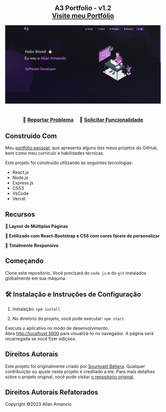 <h2 align="center">
    A3 Portfolio - v1.2<br/>
  <a href="https://allansmithll.github.io/a3-portfolio" target="_blank">Visite meu Portfólio</a>
</h2>
<div align="center">
  <img alt="Demo" src="./Images/readme-img.png" />
</div>

<br/>

<h3 align="center">
    🔹
    <a href="https://github.com/allansmithll/a3-portfolio/issues">Reportar Problema</a> &nbsp; &nbsp;
    🔹
    <a href="https://github.com/allansmithll/a3-portfolio/issues">Solicitar Funcionalidade</a>
</h3>

## Construído Com

Meu <a href="https://allansmithll.github.io/a3-portfolio" target="_blank">portfólio pessoal</a>, que apresenta alguns dos meus projetos do GitHub, bem como meu currículo e habilidades técnicas.<br/>

Este projeto foi construído utilizando as seguintes tecnologias:

- React.js
- Node.js
- Express.js
- CSS3
- VsCode
- Vercel

## Recursos

**📖 Layout de Múltiplas Páginas**

**🎨 Estilizado com React-Bootstrap e CSS com cores fáceis de personalizar**

**📱 Totalmente Responsivo**

## Começando

Clone este repositório. Você precisará do `node.js` e do `git` instalados globalmente em sua máquina.

## 🛠 Instalação e Instruções de Configuração

1. Instalação: `npm install`

2. No diretório do projeto, você pode executar: `npm start`

Executa o aplicativo no modo de desenvolvimento.\
Abra [http://localhost:3000](http://localhost:3000) para visualizá-lo no navegador.
A página será recarregada se você fizer edições.

## Direitos Autorais

Este projeto foi originalmente criado por [Soumyajit Behera](https://github.com/soumyajit4419). Qualquer contribuição ou ajuste neste projeto é creditado a ele. Para mais detalhes sobre o projeto original, você pode visitar [o repositório original](https://github.com/soumyajit4419/Portfolio).

## Direitos Autorais Refatorados

Copyright ©2023 Allan Amancio
